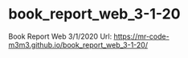 # book_report_web_3-1-20
Book Report Web 3/1/2020
Url:  https://mr-code-m3m3.github.io/book_report_web_3-1-20/
